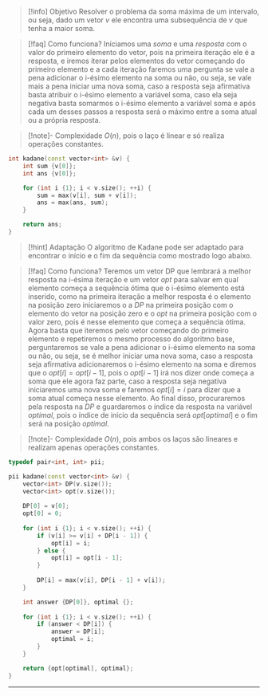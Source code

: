 > [!info] Objetivo
> Resolver o problema da soma máxima de um intervalo, ou seja, dado um vetor $v$ ele encontra uma subsequência de $v$ que tenha a maior soma.

> [!faq] Como funciona?
> Iníciamos uma $soma$ e uma $resposta$ com o valor do primeiro elemento do vetor, pois na primeira iteração ele é a resposta, e iremos iterar pelos elementos do vetor começando do primeiro elemento e a cada iteração faremos uma pergunta se vale a pena adicionar o i-ésimo elemento na soma ou não, ou seja, se vale mais a pena iniciar uma nova soma, caso a resposta seja afirmativa basta atribuir o i-ésimo elemento a variável soma, caso ela seja negativa basta somarmos o i-ésimo elemento a variável soma e após cada um desses passos a resposta será o máximo entre a soma atual ou a própria resposta.

> [!note]- Complexidade
> $O(n)$, pois o laço é linear e só realiza operações constantes.

```cpp
int kadane(const vector<int> &v) {
    int sum {v[0]};
    int ans {v[0]};

    for (int i {1}; i < v.size(); ++i) {
        sum = max(v[i], sum + v[i]);
        ans = max(ans, sum);
    }

    return ans;
}
```

> [!hint] Adaptação
> O algoritmo de Kadane pode ser adaptado para encontrar o início e o fim da sequência como mostrado logo abaixo.

> [!faq] Como funciona?
> Teremos um vetor DP que lembrará a melhor resposta na i-ésima iteração e um vetor $opt$ para salvar em qual elemento começa a sequência ótima que o i-ésimo elemento está inserido, como na primeira iteração a melhor resposta é o elemento na posição zero iniciaremos o a $DP$ na primeira posição com o elemento do vetor na posição zero e o $opt$ na primeira posição com o valor zero, pois é nesse elemento que começa a sequência ótima. Agora basta que iteremos pelo vetor começando do primeiro elemento e repetiremos o mesmo processo do algoritmo base, perguntaremos se vale a pena adicionar o i-ésimo elemento na soma ou não, ou seja, se é melhor iniciar uma nova soma, caso a resposta seja afirmativa adicionaremos o i-ésimo elemento na soma e diremos que o $opt[i] = opt[i - 1]$, pois o $opt[i - 1]$ irá nos dizer onde começa a soma que ele agora faz parte, caso a resposta seja negativa iniciaremos uma nova soma e faremos $opt[i] = i$ para dizer que a soma atual começa nesse elemento. Ao final disso, procuraremos pela resposta na $DP$ e guardaremos o índice da resposta na variável $optimal$, pois o índice de início da sequência será $opt[optimal]$ e o fim será na posição $optimal$.

> [!note]- Complexidade
> $O(n)$, pois ambos os laços são lineares e realizam apenas operações constantes.

```cpp
typedef pair<int, int> pii;

pii kadane(const vector<int> &v) {
	vector<int> DP(v.size());
	vector<int> opt(v.size());
	
    DP[0] = v[0];
    opt[0] = 0;
    
    for (int i {1}; i < v.size(); ++i) {
        if (v[i] >= v[i] + DP[i - 1]) {
            opt[i] = i;
        } else {
            opt[i] = opt[i - 1];
        }
    
        DP[i] = max(v[i], DP[i - 1] + v[i]);
    }

    int answer {DP[0]}, optimal {};
    
    for (int i {1}; i < v.size(); ++i) {
        if (answer < DP[i]) {
            answer = DP[i];
            optimal = i;
        }
    }

    return {opt[optimal], optimal};
}
```

---